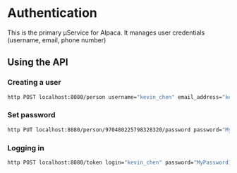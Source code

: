 # Authentication
This is the primary µService for Alpaca.
It manages user credentials (username, email, phone number)

## Using the API
### Creating a user
```bash
http POST localhost:8080/person username="kevin_chen" email_address="kevin.chen.bulk@gmail.com"
```

### Set password
```bash
http PUT localhost:8080/person/970480225798328320/password password="MyPassword123Is-Super-Secure"
```

### Logging in
```bash
http POST localhost:8080/token login="kevin_chen" password="MyPassword123Is-Super-Secure"
```